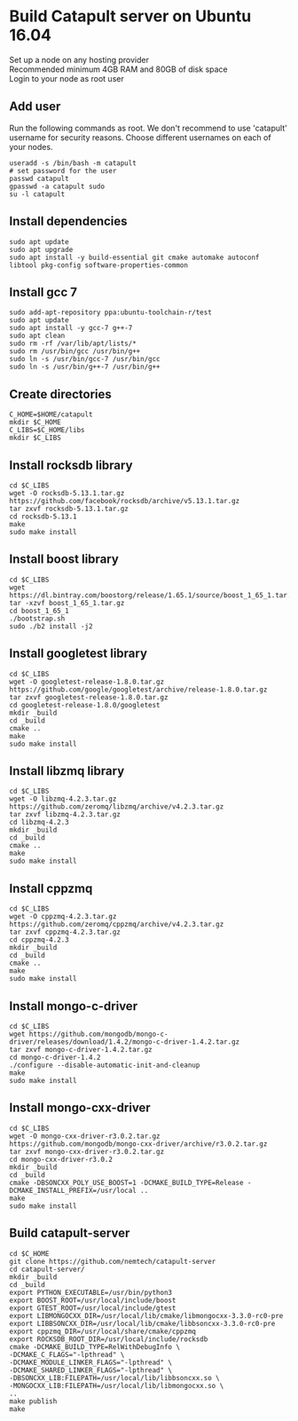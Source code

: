 # Build Catapult server on Ubuntu 16.04

Set up a node on any hosting provider  
Recommended minimum 4GB RAM and 80GB of disk space  
Login to your node as root user  

## Add user

Run the following commands as root. We don't recommend to use 'catapult' username for security reasons. Choose different usernames on each of your nodes.  
```
useradd -s /bin/bash -m catapult  
# set password for the user
passwd catapult
gpasswd -a catapult sudo
su -l catapult
```

## Install dependencies
```
sudo apt update
sudo apt upgrade
sudo apt install -y build-essential git cmake automake autoconf libtool pkg-config software-properties-common
```


## Install gcc 7
```
sudo add-apt-repository ppa:ubuntu-toolchain-r/test
sudo apt update
sudo apt install -y gcc-7 g++-7
sudo apt clean 
sudo rm -rf /var/lib/apt/lists/* 
sudo rm /usr/bin/gcc /usr/bin/g++
sudo ln -s /usr/bin/gcc-7 /usr/bin/gcc
sudo ln -s /usr/bin/g++-7 /usr/bin/g++
```

## Create directories
```
C_HOME=$HOME/catapult
mkdir $C_HOME
C_LIBS=$C_HOME/libs
mkdir $C_LIBS
```


## Install rocksdb library
```
cd $C_LIBS
wget -O rocksdb-5.13.1.tar.gz https://github.com/facebook/rocksdb/archive/v5.13.1.tar.gz
tar zxvf rocksdb-5.13.1.tar.gz
cd rocksdb-5.13.1
make
sudo make install
```


## Install boost library
```
cd $C_LIBS
wget https://dl.bintray.com/boostorg/release/1.65.1/source/boost_1_65_1.tar.gz
tar -xzvf boost_1_65_1.tar.gz
cd boost_1_65_1
./bootstrap.sh
sudo ./b2 install -j2
```

## Install googletest library
```
cd $C_LIBS
wget -O googletest-release-1.8.0.tar.gz https://github.com/google/googletest/archive/release-1.8.0.tar.gz
tar zxvf googletest-release-1.8.0.tar.gz
cd googletest-release-1.8.0/googletest
mkdir _build
cd _build
cmake ..
make
sudo make install
```

## Install libzmq library
```
cd $C_LIBS
wget -O libzmq-4.2.3.tar.gz https://github.com/zeromq/libzmq/archive/v4.2.3.tar.gz
tar zxvf libzmq-4.2.3.tar.gz
cd libzmq-4.2.3
mkdir _build
cd _build
cmake ..
make
sudo make install
```

## Install cppzmq
```
cd $C_LIBS
wget -O cppzmq-4.2.3.tar.gz https://github.com/zeromq/cppzmq/archive/v4.2.3.tar.gz
tar zxvf cppzmq-4.2.3.tar.gz
cd cppzmq-4.2.3
mkdir _build
cd _build
cmake ..
make
sudo make install
```

## Install mongo-c-driver
```
cd $C_LIBS
wget https://github.com/mongodb/mongo-c-driver/releases/download/1.4.2/mongo-c-driver-1.4.2.tar.gz
tar zxvf mongo-c-driver-1.4.2.tar.gz
cd mongo-c-driver-1.4.2
./configure --disable-automatic-init-and-cleanup
make
sudo make install
```

## Install mongo-cxx-driver
```
cd $C_LIBS
wget -O mongo-cxx-driver-r3.0.2.tar.gz https://github.com/mongodb/mongo-cxx-driver/archive/r3.0.2.tar.gz
tar zxvf mongo-cxx-driver-r3.0.2.tar.gz
cd mongo-cxx-driver-r3.0.2
mkdir _build
cd _build
cmake -DBSONCXX_POLY_USE_BOOST=1 -DCMAKE_BUILD_TYPE=Release -DCMAKE_INSTALL_PREFIX=/usr/local ..
make
sudo make install
```

## Build catapult-server
```
cd $C_HOME
git clone https://github.com/nemtech/catapult-server
cd catapult-server/
mkdir _build
cd _build
export PYTHON_EXECUTABLE=/usr/bin/python3
export BOOST_ROOT=/usr/local/include/boost
export GTEST_ROOT=/usr/local/include/gtest
export LIBMONGOCXX_DIR=/usr/local/lib/cmake/libmongocxx-3.3.0-rc0-pre
export LIBBSONCXX_DIR=/usr/local/lib/cmake/libbsoncxx-3.3.0-rc0-pre
export cppzmq_DIR=/usr/local/share/cmake/cppzmq
export ROCKSDB_ROOT_DIR=/usr/local/include/rocksdb
cmake -DCMAKE_BUILD_TYPE=RelWithDebugInfo \
-DCMAKE_C_FLAGS="-lpthread" \
-DCMAKE_MODULE_LINKER_FLAGS="-lpthread" \
-DCMAKE_SHARED_LINKER_FLAGS="-lpthread" \
-DBSONCXX_LIB:FILEPATH=/usr/local/lib/libbsoncxx.so \
-MONGOCXX_LIB:FILEPATH=/usr/local/lib/libmongocxx.so \
..
make publish
make
```

